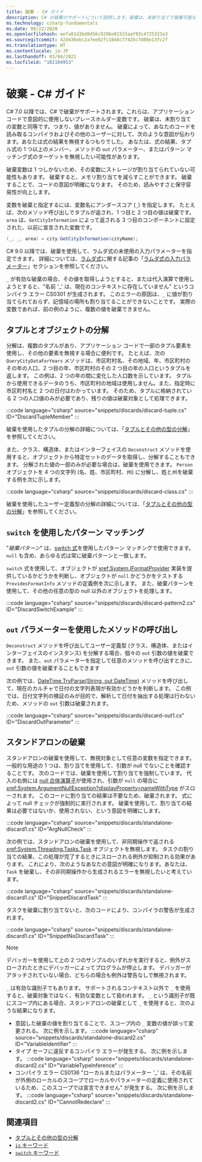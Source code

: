 ```yaml
---
title: 破棄 - C# ガイド
description: C# の破棄のサポートについて説明します。破棄は、未割り当てで破棄可能な変数です。また、破棄の使用例についても説明します。
ms.technology: csharp-fundamentals
ms.date: 09/22/2020
ms.openlocfilehash: eefa81d3bd8d56c9296e01533aaf93c4725323a3
ms.sourcegitcommit: 42d436ebc2a7ee02fc1848c7742bc7d80e13fc2f
ms.translationtype: HT
ms.contentlocale: ja-JP
ms.lasthandoff: 03/04/2021
ms.locfileid: "102104953"
---
```

# <a name="discards---c-guide"></a>破棄 - C# ガイド

C# 7.0 以降では、C# で破棄がサポートされます。これらは、アプリケーション コードで意図的に使用しないプレースホルダー変数です。 破棄は、未割り当ての変数と同等です。つまり、値がありません。 破棄によって、あなたのコードを読み取るコンパイラおよびその他のユーザーに対して、次のような意図が伝わります。あなたは式の結果を無視するつもりでした。 あなたは、式の結果、タプル式の 1 つ以上のメンバー、メソッドの `out` パラメーター、またはパターン マッチング式のターゲットを無視したい可能性があります。

破棄変数は 1 つしかないため、その変数にストレージが割り当てられていない可能性もあります。 破棄すると、メモリ割り当てを減らすことができます。 破棄することで、コードの意図が明確になります。 そのため、読みやすさと保守容易性が向上します。

変数を破棄と指定するには、変数名にアンダースコア (`_`) を指定します。 たとえば、次のメソッド呼び出しでタプルが返され、1 つ目と 2 つ目の値は破棄です。 `area` は、`GetCityInformation` によって返される 3 つ目のコンポーネントに設定された、以前に宣言された変数です。

```csharp
(_, _, area) = city.GetCityInformation(cityName);
```

C# 9.0 以降では、破棄を使用して、ラムダ式の未使用の入力パラメーターを指定できます。 詳細については、[ラムダ式](language-reference/operators/lambda-expressions.md)に関する記事の「[ラムダ式の入力パラメーター](language-reference/operators/lambda-expressions.md#input-parameters-of-a-lambda-expression)」セクションを参照してください。

`_` が有効な破棄の場合、その値を取得しようとすると、または代入演算で使用しようとすると、"名前 '\_' は、現在のコンテキストに存在していません" というコンパイラ エラー CS0301 が生成されます。 このエラーの原因は、`_` に値が割り当てられておらず、記憶域の場所も割り当てることができないことです。 実際の変数であれば、前の例のように、複数の値を破棄できません。

## <a name="tuple-and-object-deconstruction"></a>タプルとオブジェクトの分解

分解は、複数のタプルがあり、アプリケーション コードで一部のタプル要素を使用し、その他の要素を無視する場合に便利です。 たとえば、次の `QueryCityDataForYears` メソッドは、市区町村名、その地域、年、市区町村のその年の人口、2 つ目の年、市区町村のその 2 つ目の年の人口というタプルを返します。 この例は、2 つの年の間に変化した人口数を示しています。 タプルから使用できるデータのうち、市区町村の地域は使用しません。また、指定時に市区町村名と 2 つの日付はわかっています。 そのため、タプルに格納されている 2 つの人口値のみが必要であり、残りの値は破棄対象として処理できます。  

:::code language="csharp" source="snippets/discards/discard-tuple.cs" ID="DiscardTupleMember" :::

破棄を使用したタプルの分解の詳細については、「[タプルとその他の型の分解](deconstruct.md#deconstructing-tuple-elements-with-discards)」を参照してください。

また、クラス、構造体、またはインターフェイスの `Deconstruct` メソッドを使用すると、オブジェクトから特定セットのデータを取得し、分解することもできます。 分解された値の一部のみが必要な場合は、破棄を使用できます。 `Person` オブジェクトを 4 つの文字列 (名、姓、市区町村、州) に分解し、姓と州を破棄する例を次に示します。

:::code language="csharp" source="snippets/discards/discard-class.cs" :::

破棄を使用したユーザー定義型の分解の詳細については、「[タプルとその他の型の分解](deconstruct.md#deconstructing-a-user-defined-type-with-discards)」を参照してください。

## <a name="pattern-matching-with-switch"></a>`switch` を使用したパターン マッチング

"*破棄パターン*" は、[switch 式](language-reference/operators/switch-expression.md)を使用したパターン マッチングで使用できます。 `null` も含め、あらゆる式は常に破棄パターンと一致します。

`switch` 式を使用して、オブジェクトが <xref:System.IFormatProvider> 実装を提供しているかどうかを判断し、オブジェクトが `null` かどうかをテストする `ProvidesFormatInfo` メソッドの定義例を次に示します。 また、破棄パターンを使用して、その他の任意の型の null 以外のオブジェクトを処理します。

:::code language="csharp" source="snippets/discards/discard-pattern2.cs" ID="DiscardSwitchExample" :::

## <a name="calls-to-methods-with-out-parameters"></a>`out` パラメーターを使用したメソッドの呼び出し

`Deconstruct` メソッドを呼び出してユーザー定義型 (クラス、構造体、またはインターフェイスのインスタンス) を分解する場合、個々の `out` 引数の値を破棄できます。 また、`out` パラメーターを指定して任意のメソッドを呼び出すときに、`out` 引数の値を破棄することもできます

次の例では、[DateTime.TryParse(String, out DateTime)](<xref:System.DateTime.TryParse(System.String,System.DateTime@)>) メソッドを呼び出して、現在のカルチャで日付の文字列表現が有効かどうかを判断します。 この例では、日付文字列の検証のみが目的で、解析して日付を抽出する処理は行わないため、メソッドの `out` 引数は破棄されます。

:::code language="csharp" source="snippets/discards/discard-out1.cs" ID="DiscardOutParameter" :::

## <a name="a-standalone-discard"></a>スタンドアロンの破棄

スタンドアロンの破棄を使用して、無視対象として任意の変数を指定できます。 一般的な用途の 1 つは、割り当てを使用して、引数が null でないことを確認することです。 次のコードでは、破棄を使用して割り当てを強制しています。 代入の右側には [null 合体演算子](language-reference/operators/null-coalescing-operator.md)が使用され、引数が `null` の場合に <xref:System.ArgumentNullException?displayProperty=nameWithType> がスローされます。 このコードに割り当ての結果は不要なため、破棄されます。 式によって null チェックが強制的に実行されます。 破棄を使用して、割り当ての結果は必要ではないか、使用されない、という意図を明確にします。

:::code language="csharp" source="snippets/discards/standalone-discard1.cs" ID="ArgNullCheck" :::

次の例では、スタンドアロンの破棄を使用して、非同期操作で返される <xref:System.Threading.Tasks.Task> オブジェクトを無視します。 タスクの割り当ての結果、この処理が完了するときにスローされる例外が抑制される効果があります。 これにより、次のようなあなたの意図が明確になります。あなたは、`Task` を破棄し、その非同期操作から生成されるエラーを無視したいと考えています。

:::code language="csharp" source="snippets/discards/standalone-discard1.cs" ID="SnippetDiscardTask" :::

タスクを破棄に割り当てないと、次のコードにより、コンパイラの警告が生成されます。

:::code language="csharp" source="snippets/discards/standalone-discard1.cs" ID="SnippetNoDiscardTask" :::

> [!NOTE]
> デバッガーを使用して上の 2 つのサンプルのいずれかを実行すると、例外がスローされたときにデバッガーによってプログラムが停止します。 デバッガーがアタッチされていない場合、どちらの場合も例外は警告なしで無視されます。

`_` は有効な識別子でもあります。 サポートされるコンテキスト以外で `_` を使用すると、破棄対象ではなく、有効な変数として扱われます。 `_` という識別子が既にスコープ内にある場合、スタンドアロンの破棄として `_` を使用すると、次のような結果になります。

- 意図した破棄の値を割り当てることで、スコープ内の `_` 変数の値が誤って変更される。 次に例を示します。
   :::code language="csharp" source="snippets/discards/standalone-discard2.cs" ID="VariableIdentifier" :::
- タイプ セーフに違反するコンパイラ エラーが発生する。 次に例を示します。
   :::code language="csharp" source="snippets/discards/standalone-discard2.cs" ID="VariableTypeInference" :::
- コンパイラ エラー CS0136 "ローカルまたはパラメーター '\_' は、その名前が外側のローカルのスコープでローカルやパラメーターの定義に使用されているため、このスコープでは宣言できません" が発生する。 次に例を示します。
   :::code language="csharp" source="snippets/discards/standalone-discard2.cs" ID="CannotRedeclare" :::

## <a name="see-also"></a>関連項目

- [タプルとその他の型の分解](deconstruct.md)
- [`is` キーワード](language-reference/keywords/is.md)
- [`switch` キーワード](language-reference/keywords/switch.md)
